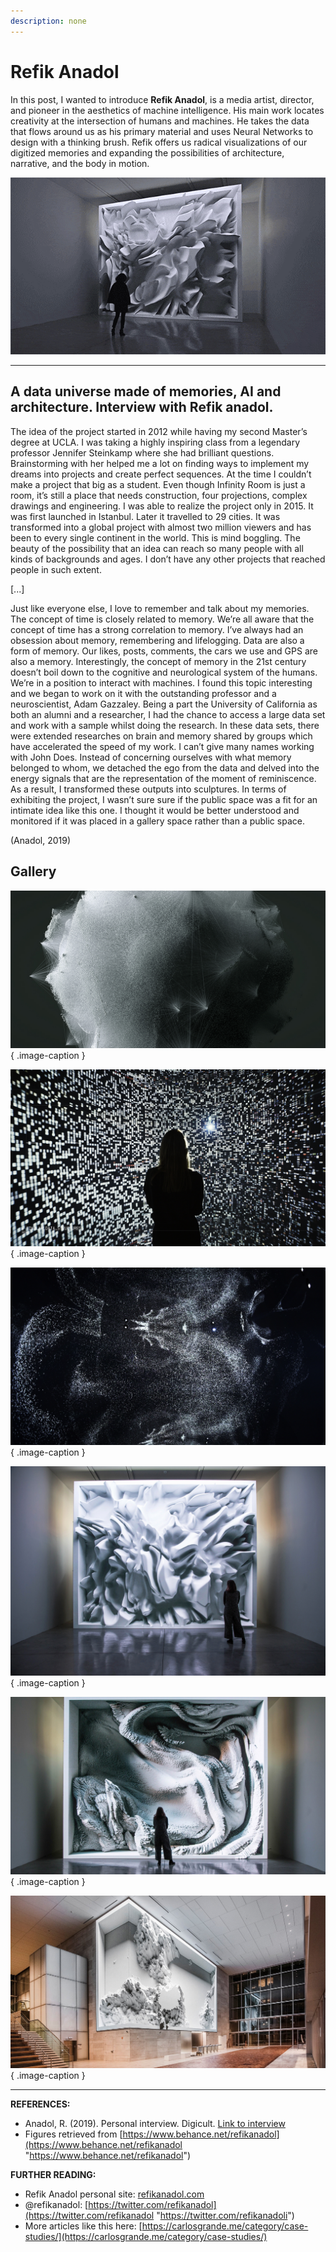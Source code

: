 ```yaml
---
description: none
---
```


# Refik Anadol

In this post, I wanted to introduce **Refik Anadol**,  is a media artist, director, and pioneer in the aesthetics of machine intelligence. His main work locates creativity at the intersection of humans and machines. He takes the data that flows around us as his primary material and uses Neural Networks to design with a thinking brush. Refik offers us radical visualizations of our digitized memories and expanding the possibilities of architecture, narrative, and the body in motion.


![refik](../../assets/images/references/refik-portrait.gif)

---

## A data universe made of memories, AI and architecture. Interview with Refik anadol.


The idea of the project started in 2012 while having my second Master’s degree at UCLA. I was taking a highly inspiring class from a legendary professor Jennifer Steinkamp where she had brilliant questions. Brainstorming with her helped me a lot on finding ways to implement my dreams into projects and create perfect sequences. At the time I couldn’t make a project that big as a student. Even though Infinity Room is just a room, it’s still a place that needs construction, four projections, complex drawings and engineering. I was able to realize the project only in 2015. It was first launched in Istanbul. Later it travelled to 29 cities. It was transformed into a global project with almost two million viewers and has been to every single continent in the world. This is mind boggling. The beauty of the possibility that an idea can reach so many people with all kinds of backgrounds and ages. I don’t have any other projects that reached people in such extent.

[...]

Just like everyone else, I love to remember and talk about my memories. The concept of time is closely related to memory. We’re all aware that the concept of time has a strong correlation to memory. I’ve always had an obsession about memory, remembering and lifelogging. Data are also a form of memory. Our likes, posts, comments, the cars we use and GPS are also a memory. Interestingly, the concept of memory in the 21st century doesn’t boil down to the cognitive and neurological system of the humans. We’re in a position to interact with machines. I found this topic interesting and we began to work on it with the outstanding professor and a neuroscientist, Adam Gazzaley. Being a part the University of California as both an alumni and a researcher, I had the chance to access a large data set and work with a sample whilst doing the research. In these data sets, there were extended researches on brain and memory shared by groups which have accelerated the speed of my work. I can’t give many names working with John Does. Instead of concerning ourselves with what memory belonged to whom, we detached the ego from the data and delved into the energy signals that are the representation of the moment of reminiscence. As a result, I transformed these outputs into sculptures. In terms of exhibiting the project, I wasn’t sure sure if the public space was a fit for an intimate idea like this one. I thought it would be better understood and monitored if it was placed in a gallery space rather than a public space.

(Anadol, 2019)

## Gallery

<div class="gallery grid-2 effect-zoom" markdown>

![Dreaming archive](../../assets/images/references/anadol-dreaming-archive.jpg){ .image-caption }

![Dreaming archive](../../assets/images/references/anadol-dreaming-archive-2.jpg){ .image-caption }

![Dreaming archive](../../assets/images/references/anadol-dreaming-archive-3.jpg){ .image-caption }

![Melting memories](../../assets/images/references/anadol-melting-memories-1.jpg){ .image-caption }

![Melting memories](../../assets/images/references/anadol-melting-memories-2.jpg){ .image-caption }

![visual depictions](../../assets/images/references/anadol-virtual-depictions.jpg){ .image-caption }

</div>


---

**REFERENCES:**

- Anadol, R. (2019). Personal interview. Digicult. [Link to interview](http://digicult.it/articles/a-data-universe-made-of-memories-ai-and-architecture-interview-with-refik-anadol/)
- Figures retrieved from [https://www.behance.net/refikanadol](https://www.behance.net/refikanadol "https://www.behance.net/refikanadol")


**FURTHER READING:**

- Refik Anadol personal site: [refikanadol.com](https://refikanadol.com/)
- @refikanadol: [https://twitter.com/refikanadol](https://twitter.com/refikanadol "https://twitter.com/refikanadoli")
- More articles like this here: [https://carlosgrande.me/category/case-studies/](https://carlosgrande.me/category/case-studies/)

